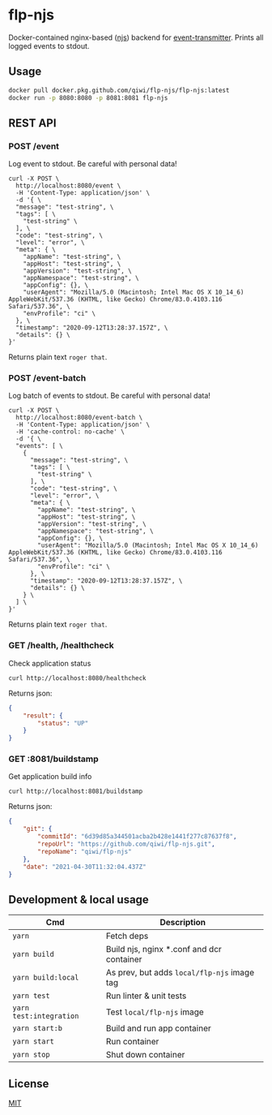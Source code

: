 # flp-njs
Docker-contained nginx-based ([njs](http://nginx.org/en/docs/njs/index.html)) backend for [event-transmitter](https://github.com/qiwi/event-transmitter).
Prints all logged events to stdout.  

## Usage
```bash
docker pull docker.pkg.github.com/qiwi/flp-njs/flp-njs:latest
docker run -p 8080:8080 -p 8081:8081 flp-njs
```

## REST API
### POST /event
Log event to stdout. Be careful with personal data!
```shell
curl -X POST \
  http://localhost:8080/event \
  -H 'Content-Type: application/json' \
  -d '{ \
  "message": "test-string", \
  "tags": [ \
    "test-string" \
  ], \
  "code": "test-string", \
  "level": "error", \
  "meta": { \
    "appName": "test-string", \
    "appHost": "test-string", \
    "appVersion": "test-string", \
    "appNamespace": "test-string", \
    "appConfig": {}, \
    "userAgent": "Mozilla/5.0 (Macintosh; Intel Mac OS X 10_14_6) AppleWebKit/537.36 (KHTML, like Gecko) Chrome/83.0.4103.116 Safari/537.36", \
    "envProfile": "ci" \
  }, \
  "timestamp": "2020-09-12T13:28:37.157Z", \
  "details": {} \
}'
```
Returns plain text `roger that`.
### POST /event-batch
Log batch of events to stdout. Be careful with personal data!
```shell
curl -X POST \
  http://localhost:8080/event-batch \
  -H 'Content-Type: application/json' \
  -H 'cache-control: no-cache' \
  -d '{ \
  "events": [ \
    {
      "message": "test-string", \
      "tags": [ \
        "test-string" \
      ], \
      "code": "test-string", \
      "level": "error", \
      "meta": { \
        "appName": "test-string", \
        "appHost": "test-string", \
        "appVersion": "test-string", \
        "appNamespace": "test-string", \
        "appConfig": {}, \
        "userAgent": "Mozilla/5.0 (Macintosh; Intel Mac OS X 10_14_6) AppleWebKit/537.36 (KHTML, like Gecko) Chrome/83.0.4103.116 Safari/537.36", \
        "envProfile": "ci" \
      }, \
      "timestamp": "2020-09-12T13:28:37.157Z", \
      "details": {} \
    } \
  ] \
}'
```
Returns plain text `roger that`.
### GET /health, /healthcheck
Check application status
```shell
curl http://localhost:8080/healthcheck
```
Returns json:
```json
{
    "result": {
        "status": "UP"
    }
}
```
### GET :8081/buildstamp
Get application build info
```shell
curl http://localhost:8081/buildstamp
```
Returns json:
```json
{
    "git": {
        "commitId": "6d39d85a344501acba2b428e1441f277c87637f8",
        "repoUrl": "https://github.com/qiwi/flp-njs.git",
        "repoName": "qiwi/flp-njs"
    },
    "date": "2021-04-30T11:32:04.437Z"
}
```
## Development & local usage
| Cmd | Description |
|---|---|
| `yarn` | Fetch deps |
| `yarn build` | Build njs, nginx *.conf and dcr container
| `yarn build:local` | As prev, but adds `local/flp-njs` image tag
| `yarn test` | Run linter & unit tests
| `yarn test:integration` | Test `local/flp-njs` image
| `yarn start:b` | Build and run app container |
| `yarn start` | Run container |
| `yarn stop` | Shut down container |

## License
[MIT](./LICENSE)
